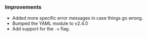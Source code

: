 ### Improvements
- Added more specific error messages in case things go wrong.
- Bumped the YAML module to v2.4.0
- Add support for the `-v` flag.